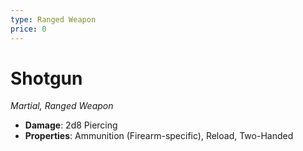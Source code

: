 ```yaml
---
type: Ranged Weapon
price: 0
---
```

# Shotgun

*Martial, Ranged Weapon*

- **Damage**: 2d8 Piercing
- **Properties**: Ammunition (Firearm-specific), Reload, Two-Handed


